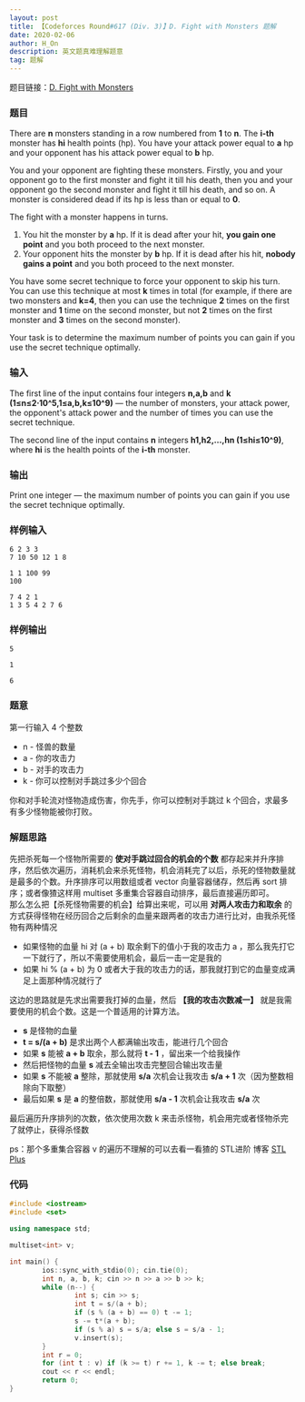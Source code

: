 ```yaml
---
layout: post
title: 【Codeforces Round#617 (Div. 3)】D. Fight with Monsters 题解
date: 2020-02-06
author: H_On
description: 英文题真难理解题意
tag: 题解
---
```


题目链接：[D. Fight with Monsters](https://codeforces.com/contest/1296/problem/D)

### 题目
There are **n** monsters standing in a row numbered from **1** to **n**. The **i-th** monster has **hi** health points (hp). You have your attack power equal to **a** hp and your opponent has his attack power equal to **b** hp.

You and your opponent are fighting these monsters. Firstly, you and your opponent go to the first monster and fight it till his death, then you and your opponent go the second monster and fight it till his death, and so on. A monster is considered dead if its hp is less than or equal to **0**.

The fight with a monster happens in turns.
1. You hit the monster by **a** hp. If it is dead after your hit, **you gain one point** and you both proceed to the next monster.
2. Your opponent hits the monster by **b** hp. If it is dead after his hit, **nobody gains a point** and you both proceed to the next monster.

You have some secret technique to force your opponent to skip his turn. You can use this technique at most **k** times in total (for example, if there are two monsters and **k=4**, then you can use the technique **2** times on the first monster and **1** time on the second monster, but not **2** times on the first monster and **3** times on the second monster).

Your task is to determine the maximum number of points you can gain if you use the secret technique optimally.

### 输入
The first line of the input contains four integers **n,a,b** and **k (1≤n≤2⋅10^5,1≤a,b,k≤10^9)** — the number of monsters, your attack power, the opponent's attack power and the number of times you can use the secret technique.

The second line of the input contains **n** integers **h1,h2,…,hn (1≤hi≤10^9)**, where **hi** is the health points of the **i-th** monster.

### 输出
Print one integer — the maximum number of points you can gain if you use the secret technique optimally.

### 样例输入
```
6 2 3 3
7 10 50 12 1 8
```
```
1 1 100 99
100
```
```
7 4 2 1
1 3 5 4 2 7 6
```

### 样例输出
```
5
```
```
1
```
```
6
```

### 题意
第一行输入 4 个整数
* n - 怪兽的数量
* a - 你的攻击力
* b - 对手的攻击力
* k - 你可以控制对手跳过多少个回合

你和对手轮流对怪物造成伤害，你先手，你可以控制对手跳过 k 个回合，求最多有多少怪物能被你打败。

### 解题思路
先把杀死每一个怪物所需要的 **使对手跳过回合的机会的个数** 都存起来并升序排序，然后依次遍历，消耗机会来杀死怪物，机会消耗完了以后，杀死的怪物数量就是最多的个数。升序排序可以用数组或者 vector 向量容器储存，然后再 sort 排序；或者像猹这样用 multiset 多重集合容器自动排序，最后直接遍历即可。<br>
那么怎么把【杀死怪物需要的机会】给算出来呢，可以用 **对两人攻击力和取余** 的方式获得怪物在经历回合之后剩余的血量来跟两者的攻击力进行比对，由我杀死怪物有两种情况
* 如果怪物的血量 hi 对 (a + b) 取余剩下的值小于我的攻击力 a ，那么我先打它一下就行了，所以不需要使用机会，最后一击一定是我的
* 如果 hi % (a + b) 为 0 或者大于我的攻击力的话，那我就打到它的血量变成满足上面那种情况就行了

这边的思路就是先求出需要我打掉的血量，然后 **【我的攻击次数减一】** 就是我需要使用的机会个数。这是一个普适用的计算方法。
* **s** 是怪物的血量
* **t = s/(a + b)** 是求出两个人都满输出攻击，能进行几个回合
* 如果 **s** 能被 **a + b** 取余，那么就将 **t - 1** ，留出来一个给我操作
* 然后把怪物的血量 **s** 减去全输出攻击完整回合输出攻击量
* 如果 **s** 不能被 **a** 整除，那就使用 **s/a** 次机会让我攻击 **s/a + 1** 次（因为整数相除向下取整）
* 最后如果 **s** 是 **a** 的整倍数，那就使用 **s/a - 1** 次机会让我攻击 **s/a** 次

最后遍历升序排列的次数，依次使用次数 k 来击杀怪物，机会用完或者怪物杀完了就停止，获得杀怪数

ps：那个多重集合容器 v 的遍历不理解的可以去看一看猹的 STL进阶 博客 [STL Plus](https://hybrogen.github.io/2020/02/STL2/)

### 代码
```c++
#include <iostream>
#include <set>

using namespace std;

multiset<int> v;

int main() {
        ios::sync_with_stdio(0); cin.tie(0);
        int n, a, b, k; cin >> n >> a >> b >> k;
        while (n--) {
                int s; cin >> s;
                int t = s/(a + b);
                if (s % (a + b) == 0) t -= 1;
                s -= t*(a + b);
                if (s % a) s = s/a; else s = s/a - 1;
                v.insert(s);
        }
        int r = 0;
        for (int t : v) if (k >= t) r += 1, k -= t; else break;
        cout << r << endl;
        return 0;
}
```
